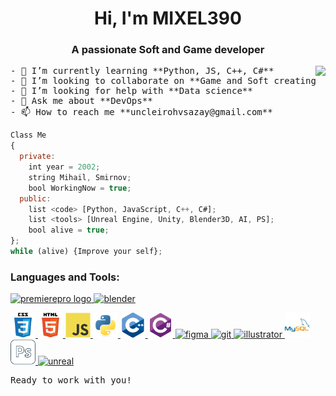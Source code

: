 <h1 align="center">Hi, I'm MIXEL390</h1>
<h3 align="center">A passionate Soft and Game developer</h3>

<p align="left"> <a href="https://github.com/ryo-ma/github-profile-trophy"></a> </p>
<img src= "https://media4.giphy.com/media/v1.Y2lkPTc5MGI3NjExOTc4dGJhdmdzemZpOGgzNTExMzdvMWV2dWx3MXN0bzhiYzNnb2Y1NyZlcD12MV9pbnRlcm5hbF9naWZfYnlfaWQmY3Q9Zw/JQ54sqhIDXohG/giphy.gif" align ="right" height="404">

<pre>
- 🌱 I’m currently learning **Python, JS, C++, C#**
- 👯 I’m looking to collaborate on **Game and Soft creating projects**
- 🤝 I’m looking for help with **Data science**
- 💬 Ask me about **DevOps**
- 📫 How to reach me **uncleirohvsazay@gmail.com**
</pre>

```javascript
Class Me
{
  private:
    int year = 2002;
    string Mihail, Smirnov;
    bool WorkingNow = true;
  public:
    list <code> [Python, JavaScript, C++, C#];
    list <tools> [Unreal Engine, Unity, Blender3D, AI, PS];
    bool alive = true;
};
while (alive) {Improve your self};
```

<p align="left">
</p>

<h3 align="left">Languages and Tools:</h3>
<p align="left"> <a href="https://www.blender.org/" target="_blank" rel="noreferrer"> <img src="https://cdn.jsdelivr.net/gh/devicons/devicon/icons/premierepro/premierepro-plain.svg" height="40" alt="premierepro logo"  /> <img src="https://download.blender.org/branding/community/blender_community_badge_white.svg" alt="blender" width="40" height="40"/> </a> <p align="left"> <a href="https://www.w3schools.com/css/" target="_blank" rel="noreferrer"> <img src="https://raw.githubusercontent.com/devicons/devicon/master/icons/css3/css3-original-wordmark.svg" alt="css3" width="40" height="40"/> </a> <a href="https://www.w3.org/html/" target="_blank" rel="noreferrer"> <img src="https://raw.githubusercontent.com/devicons/devicon/master/icons/html5/html5-original-wordmark.svg" alt="html5" width="40" height="40"/> </a> <a href="https://developer.mozilla.org/en-US/docs/Web/JavaScript" target="_blank" rel="noreferrer"> <img src="https://raw.githubusercontent.com/devicons/devicon/master/icons/javascript/javascript-original.svg" alt="javascript" width="40" height="40"/> </a> <a href="https://www.python.org" target="_blank" rel="noreferrer"> <img src="https://raw.githubusercontent.com/devicons/devicon/master/icons/python/python-original.svg" alt="python" width="40" height="40"/> </a><a href="https://www.w3schools.com/cpp/" target="_blank" rel="noreferrer"> <img src="https://raw.githubusercontent.com/devicons/devicon/master/icons/cplusplus/cplusplus-original.svg" alt="cplusplus" width="40" height="40"/> </a> <a href="https://www.w3schools.com/cs/" target="_blank" rel="noreferrer"> <img src="https://raw.githubusercontent.com/devicons/devicon/master/icons/csharp/csharp-original.svg" alt="csharp" width="40" height="40"/> </a> <a href="https://www.figma.com/" target="_blank" rel="noreferrer"> <img src="https://www.vectorlogo.zone/logos/figma/figma-icon.svg" alt="figma" width="40" height="40"/> </a> <a href="https://git-scm.com/" target="_blank" rel="noreferrer"> <img src="https://www.vectorlogo.zone/logos/git-scm/git-scm-icon.svg" alt="git" width="40" height="40"/> </a> <a href="https://www.adobe.com/in/products/illustrator.html" target="_blank" rel="noreferrer"> <img src="https://www.vectorlogo.zone/logos/adobe_illustrator/adobe_illustrator-icon.svg" alt="illustrator" width="40" height="40"/> </a> <a href="https://www.mysql.com/" target="_blank" rel="noreferrer"> <img src="https://raw.githubusercontent.com/devicons/devicon/master/icons/mysql/mysql-original-wordmark.svg" alt="mysql" width="40" height="40"/> </a> <a href="https://www.photoshop.com/en" target="_blank" rel="noreferrer"> <img src="https://raw.githubusercontent.com/devicons/devicon/master/icons/photoshop/photoshop-line.svg" alt="photoshop" width="40" height="40"/> </a> <a href="https://unrealengine.com/" target="_blank" rel="noreferrer"> <img src="https://raw.githubusercontent.com/kenangundogan/fontisto/036b7eca71aab1bef8e6a0518f7329f13ed62f6b/icons/svg/brand/unreal-engine.svg" alt="unreal" width="40" height="40"/> </a> </p>

<pre>
Ready to work with you!
</pre>

